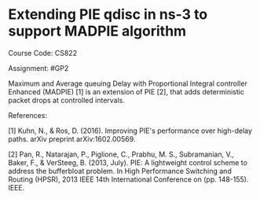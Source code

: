 # Extending PIE qdisc in ns-3 to support MADPIE algorithm

Course Code: CS822

Assignment: #GP2

Maximum and Average queuing Delay with Proportional Integral controller Enhanced (MADPIE) [1] is an extension of PIE [2], that adds deterministic packet drops at controlled intervals.

References:

[1] Kuhn, N., & Ros, D. (2016). Improving PIE's performance over high-delay paths. arXiv preprint arXiv:1602.00569.

[2] Pan, R., Natarajan, P., Piglione, C., Prabhu, M. S., Subramanian, V., Baker, F., & VerSteeg, B. (2013, July). PIE: A lightweight control scheme to address the bufferbloat problem. In High Performance Switching and Routing (HPSR), 2013 IEEE 14th International Conference on (pp. 148-155). IEEE.
 
